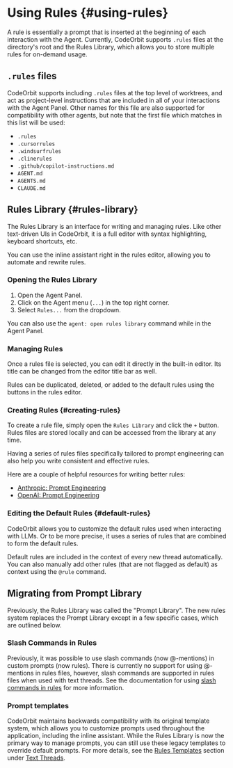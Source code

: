 ﻿# Using Rules {#using-rules}

A rule is essentially a prompt that is inserted at the beginning of each interaction with the Agent.
Currently, CodeOrbit supports `.rules` files at the directory's root and the Rules Library, which allows you to store multiple rules for on-demand usage.

## `.rules` files

CodeOrbit supports including `.rules` files at the top level of worktrees, and act as project-level instructions that are included in all of your interactions with the Agent Panel.
Other names for this file are also supported for compatibility with other agents, but note that the first file which matches in this list will be used:

- `.rules`
- `.cursorrules`
- `.windsurfrules`
- `.clinerules`
- `.github/copilot-instructions.md`
- `AGENT.md`
- `AGENTS.md`
- `CLAUDE.md`

## Rules Library {#rules-library}

The Rules Library is an interface for writing and managing rules. Like other text-driven UIs in CodeOrbit, it is a full editor with syntax highlighting, keyboard shortcuts, etc.

You can use the inline assistant right in the rules editor, allowing you to automate and rewrite rules.

### Opening the Rules Library

1. Open the Agent Panel.
2. Click on the Agent menu (`...`) in the top right corner.
3. Select `Rules...` from the dropdown.

You can also use the `agent: open rules library` command while in the Agent Panel.

### Managing Rules

Once a rules file is selected, you can edit it directly in the built-in editor. Its title can be changed from the editor title bar as well.

Rules can be duplicated, deleted, or added to the default rules using the buttons in the rules editor.

### Creating Rules {#creating-rules}

To create a rule file, simply open the `Rules Library` and click the `+` button. Rules files are stored locally and can be accessed from the library at any time.

Having a series of rules files specifically tailored to prompt engineering can also help you write consistent and effective rules.

Here are a couple of helpful resources for writing better rules:

- [Anthropic: Prompt Engineering](https://docs.anthropic.com/en/docs/build-with-claude/prompt-engineering/overview)
- [OpenAI: Prompt Engineering](https://platform.openai.com/docs/guides/prompt-engineering)

### Editing the Default Rules {#default-rules}

CodeOrbit allows you to customize the default rules used when interacting with LLMs.
Or to be more precise, it uses a series of rules that are combined to form the default rules.

Default rules are included in the context of every new thread automatically.
You can also manually add other rules (that are not flagged as default) as context using the `@rule` command.

## Migrating from Prompt Library

Previously, the Rules Library was called the "Prompt Library".
The new rules system replaces the Prompt Library except in a few specific cases, which are outlined below.

### Slash Commands in Rules

Previously, it was possible to use slash commands (now @-mentions) in custom prompts (now rules).
There is currently no support for using @-mentions in rules files, however, slash commands are supported in rules files when used with text threads.
See the documentation for using [slash commands in rules](./text-threads.md#slash-commands-in-rules) for more information.

### Prompt templates

CodeOrbit maintains backwards compatibility with its original template system, which allows you to customize prompts used throughout the application, including the inline assistant.
While the Rules Library is now the primary way to manage prompts, you can still use these legacy templates to override default prompts.
For more details, see the [Rules Templates](./text-threads.md#rule-templates) section under [Text Threads](./text-threads.md).

